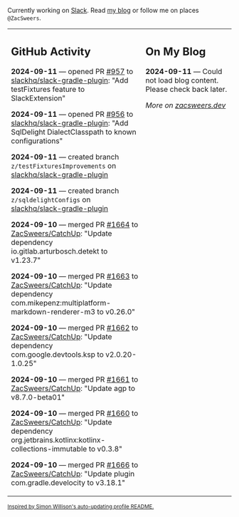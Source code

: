 Currently working on [Slack](https://slack.com/). Read [my blog](https://zacsweers.dev/) or follow me on places `@ZacSweers`.

<table><tr><td valign="top" width="60%">

## GitHub Activity
<!-- githubActivity starts -->
**2024-09-11** — opened PR [#957](https://github.com/slackhq/slack-gradle-plugin/pull/957) to [slackhq/slack-gradle-plugin](https://github.com/slackhq/slack-gradle-plugin): "Add testFixtures feature to SlackExtension"

**2024-09-11** — opened PR [#956](https://github.com/slackhq/slack-gradle-plugin/pull/956) to [slackhq/slack-gradle-plugin](https://github.com/slackhq/slack-gradle-plugin): "Add SqlDelight DialectClasspath to known configurations"

**2024-09-11** — created branch `z/testFixturesImprovements` on [slackhq/slack-gradle-plugin](https://github.com/slackhq/slack-gradle-plugin)

**2024-09-11** — created branch `z/sqldelightConfigs` on [slackhq/slack-gradle-plugin](https://github.com/slackhq/slack-gradle-plugin)

**2024-09-10** — merged PR [#1664](https://github.com/ZacSweers/CatchUp/pull/1664) to [ZacSweers/CatchUp](https://github.com/ZacSweers/CatchUp): "Update dependency io.gitlab.arturbosch.detekt to v1.23.7"

**2024-09-10** — merged PR [#1663](https://github.com/ZacSweers/CatchUp/pull/1663) to [ZacSweers/CatchUp](https://github.com/ZacSweers/CatchUp): "Update dependency com.mikepenz:multiplatform-markdown-renderer-m3 to v0.26.0"

**2024-09-10** — merged PR [#1662](https://github.com/ZacSweers/CatchUp/pull/1662) to [ZacSweers/CatchUp](https://github.com/ZacSweers/CatchUp): "Update dependency com.google.devtools.ksp to v2.0.20-1.0.25"

**2024-09-10** — merged PR [#1661](https://github.com/ZacSweers/CatchUp/pull/1661) to [ZacSweers/CatchUp](https://github.com/ZacSweers/CatchUp): "Update agp to v8.7.0-beta01"

**2024-09-10** — merged PR [#1660](https://github.com/ZacSweers/CatchUp/pull/1660) to [ZacSweers/CatchUp](https://github.com/ZacSweers/CatchUp): "Update dependency org.jetbrains.kotlinx:kotlinx-collections-immutable to v0.3.8"

**2024-09-10** — merged PR [#1666](https://github.com/ZacSweers/CatchUp/pull/1666) to [ZacSweers/CatchUp](https://github.com/ZacSweers/CatchUp): "Update plugin com.gradle.develocity to v3.18.1"
<!-- githubActivity ends -->
</td><td valign="top" width="40%">

## On My Blog
<!-- blog starts -->
**2024-09-11** — Could not load blog content. Please check back later.
<!-- blog ends -->
_More on [zacsweers.dev](https://zacsweers.dev/)_
</td></tr></table>

<sub><a href="https://simonwillison.net/2020/Jul/10/self-updating-profile-readme/">Inspired by Simon Willison's auto-updating profile README.</a></sub>